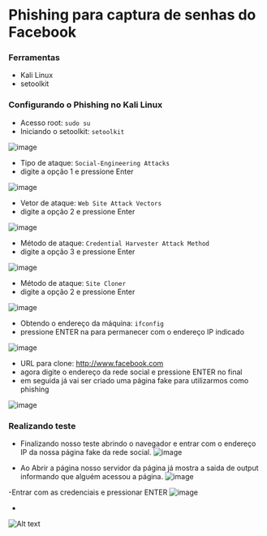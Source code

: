 # Phishing para captura de senhas do Facebook

### Ferramentas

- Kali Linux
- setoolkit

### Configurando o Phishing no Kali Linux

- Acesso root: ``` sudo su ```
- Iniciando o setoolkit: ``` setoolkit ```

![image](https://github.com/user-attachments/assets/7ed5dd19-f804-430d-adb5-bd4f0a300857)


- Tipo de ataque: ``` Social-Engineering Attacks ```
- digite a opção 1 e pressione Enter

![image](https://github.com/user-attachments/assets/f7f188e5-f75e-4a79-9b13-104e72e3223b)

  
- Vetor de ataque: ``` Web Site Attack Vectors ```
- digite a opção 2 e pressione Enter

![image](https://github.com/user-attachments/assets/e397c0bb-2767-42be-bc61-42881eb898a3)

  
- Método de ataque: ```Credential Harvester Attack Method ```
- digite a opção 3 e pressione Enter

![image](https://github.com/user-attachments/assets/3aee292e-c624-4cfc-83c4-4226216e1939)

- Método de ataque: ``` Site Cloner ```
- digite a opção 2 e pressione Enter

![image](https://github.com/user-attachments/assets/6dec5931-be0f-41dd-8c78-9c74022e0c22)

- Obtendo o endereço da máquina: ``` ifconfig ```
- pressione ENTER na para permanecer com o endereço IP indicado

![image](https://github.com/user-attachments/assets/69d217ef-d1c8-492f-b679-ebe69124533c)


- URL para clone: http://www.facebook.com
- agora digite o endereço da rede social e pressione ENTER no final
- em seguida já vai ser criado uma página fake para utilizarmos como phishing

![image](https://github.com/user-attachments/assets/919b3a99-704e-49d2-ae77-f368a7740be3)


### Realizando teste
- Finalizando nosso teste abrindo o navegador e entrar com o endereço IP da nossa página fake da rede social.
![image](https://github.com/user-attachments/assets/912dd390-769f-48cd-bec6-ef3dfb5c584f)

- Ao Abrir a página nosso servidor da página já mostra a saida de output informando que alguém acessou a página.
![image](https://github.com/user-attachments/assets/e87ab270-6af3-4dd9-ac69-37399cfc3beb)

-Entrar com as credenciais e pressionar ENTER
![image](https://github.com/user-attachments/assets/644bf203-659b-46bb-90ef-8ffbed373e28)


- 

![Alt text](./passwd.png "Optional title")
